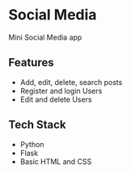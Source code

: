 
# Social Media

Mini Social Media app

## Features

- Add, edit, delete, search posts
- Register and login Users
- Edit and delete Users

## Tech Stack

- Python
- Flask
- Basic HTML and CSS
